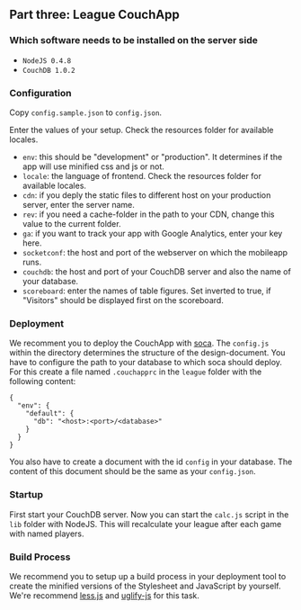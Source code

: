 ## Part three: League CouchApp ##

### Which software needs to be installed on the server side ###

* `NodeJS 0.4.8`
* `CouchDB 1.0.2`


### Configuration ###
Copy `config.sample.json` to `config.json`.

Enter the values of your setup. Check the resources folder for available locales.

* `env`: this should be "development" or "production". It determines if the app will use minified css and js or not.
* `locale`: the language of frontend. Check the resources folder for available locales.
* `cdn`: if you deply the static files to different host on your production server, enter the server name.
* `rev`: if you need a cache-folder in the path to your CDN, change this value to the current folder.
* `ga`: if you want to track your app with Google Analytics, enter your key here.
* `socketconf`: the host and port of the webserver on which the mobileapp runs.
* `couchdb`: the host and port of your CouchDB server and also the name of your database.
* `scoreboard`: enter the names of table figures. Set inverted to true, if "Visitors" should be displayed first on the scoreboard.


### Deployment ###
We recomment you to deploy the CouchApp with [soca](https://github.com/quirkey/soca). The `config.js` within the directory determines the structure of the design-document. You have to configure the path to your database to which soca should deploy. For this create a file named `.couchapprc` in the `league` folder with the following content:

    {
      "env": {
        "default": {
          "db": "<host>:<port>/<database>"
        }
      }
    }

You also have to create a document with the id `config` in your database. The content of this document should be the same as your `config.json`.

### Startup ###
First start your CouchDB server. Now you can start the `calc.js` script in the `lib` folder with NodeJS. This will recalculate your league after each game with named players.


### Build Process ###
We recommend you to setup up a build process in your deployment tool to create the minified versions of the Stylesheet and JavaScript by yourself.
We're recommend [less.js](https://github.com/cloudhead/less.js) and [uglify-js](https://github.com/mishoo/UglifyJS/) for this task.

